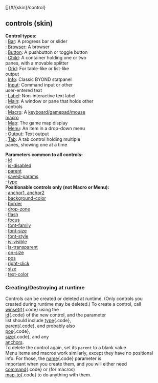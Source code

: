 []{#/{skin}/control}    
## controls (skin)    
**Control types:**    
:   [Bar](/ref/%7Bskin%7D/control/bar.md): A progress bar or slider    
:   [Browser](/ref/%7Bskin%7D/control/browser.md): A browser    
:   [Button](/ref/%7Bskin%7D/control/button.md): A pushbutton or toggle button    
:   [Child](/ref/%7Bskin%7D/control/child.md): A container holding one or two    
    panes, with a movable splitter    
:   [Grid](/ref/%7Bskin%7D/control/grid.md): For table-like or list-like    
    output    
:   [Info](/ref/%7Bskin%7D/control/info.md): Classic BYOND statpanel    
:   [Input](/ref/%7Bskin%7D/control/input.md): Command input or other    
    user-entered text    
:   [Label](/ref/%7Bskin%7D/control/label.md): Non-interactive text label    
:   [Main](/ref/%7Bskin%7D/control/main.md): A window or pane that holds other    
    controls    
:   [Macro](/ref/%7Bskin%7D/control/macro.md): A [keyboard/gamepad/mouse    
    macro](/ref/%7Bskin%7D/macros.md)    
:   [Map](/ref/%7Bskin%7D/control/map.md): The game map display    
:   [Menu](/ref/%7Bskin%7D/control/menu.md): An item in a drop-down menu    
:   [Output](/ref/%7Bskin%7D/control/output.md): Text output    
:   [Tab](/ref/%7Bskin%7D/control/tab.md): A tab control holding multiple    
    panes, showing one at a time    
<!-- -->    
**Parameters common to all controls:**    
:   [id](/ref/%7Bskin%7D/param/id.md)    
:   [is-disabled](/ref/%7Bskin%7D/param/is-disabled.md)    
:   [parent](/ref/%7Bskin%7D/param/parent.md)    
:   [saved-params](/ref/%7Bskin%7D/param/saved-params.md)    
:   [type](/ref/%7Bskin%7D/param/type.md)    
**Positionable controls only (not Macro or Menu):**    
:   [anchor1, anchor2](/ref/%7Bskin%7D/param/anchor.md)    
:   [background-color](/ref/%7Bskin%7D/param/background-color.md)    
:   [border](/ref/%7Bskin%7D/param/border.md)    
:   [drop-zone](/ref/%7Bskin%7D/param/drop-zone.md)    
:   [flash](/ref/%7Bskin%7D/param/flash.md)    
:   [focus](/ref/%7Bskin%7D/param/focus.md)    
:   [font-family](/ref/%7Bskin%7D/param/font-family.md)    
:   [font-size](/ref/%7Bskin%7D/param/font-size.md)    
:   [font-style](/ref/%7Bskin%7D/param/font-style.md)    
:   [is-visible](/ref/%7Bskin%7D/param/is-visible.md)    
:   [is-transparent](/ref/%7Bskin%7D/param/is-transparent.md)    
:   [on-size](/ref/%7Bskin%7D/param/on-size.md)    
:   [pos](/ref/%7Bskin%7D/param/pos.md)    
:   [right-click](/ref/%7Bskin%7D/param/right-click.md)    
:   [size](/ref/%7Bskin%7D/param/size.md)    
:   [text-color](/ref/%7Bskin%7D/param/text-color.md)    
### Creating/Destroying at runtime    
Controls can be created or deleted at runtime. (Only controls you    
created during runtime may be deleted.) To create a control, call    
[winset()](/ref/proc/winset.md){.code} using the    
[id](/ref/%7Bskin%7D/param/id.md){.code} of the new control, and the parameter    
list should include [type](/ref/%7Bskin%7D/param/type.md){.code},    
[parent](/ref/%7Bskin%7D/param/parent.md){.code}, and probably also    
[pos](/ref/%7Bskin%7D/param/pos.md){.code},    
[size](/ref/%7Bskin%7D/param/size.md){.code}, and any    
[anchors](/ref/%7Bskin%7D/param/anchor.md).    
To delete the control again, set its `parent` to a blank value.    
Menu items and macros work similarly, except they have no positional    
info. For those, the [name](/ref/%7Bskin%7D/param/name.md){.code} parameter is    
important when you create them, and you will either need    
[command](/ref/%7Bskin%7D/param/command.md){.code} or (for macros)    
[map-to](/ref/%7Bskin%7D/param/map-to.md){.code} to do anything with them.  